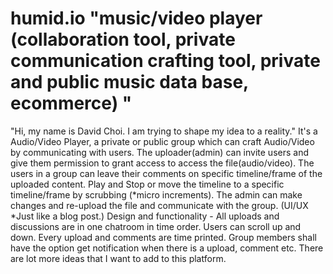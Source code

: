 # humid.io "music/video player (collaboration tool, private communication crafting tool, private and public music data base, ecommerce) "
"Hi, my name is David Choi. I am trying to shape my idea to a reality."
It's a Audio/Video Player, a private or public group which can craft Audio/Video by communicating with users. The uploader(admin) can invite users and give them permission to grant access to access the file(audio/video). The users in a group can leave their comments on specific timeline/frame of the uploaded content. Play and Stop or move the timeline to a specific timeline/frame by scrubbing (*micro increments). The admin can make changes and re-upload the file and communicate with the group. (UI/UX *Just like a blog post.) Design and functionality - All uploads and discussions are in one chatroom in time order. Users can scroll up and down. Every upload and comments are time printed. Group members shall have the option get notification when there is a upload, comment etc. There are lot more ideas that I want to add to this platform.

